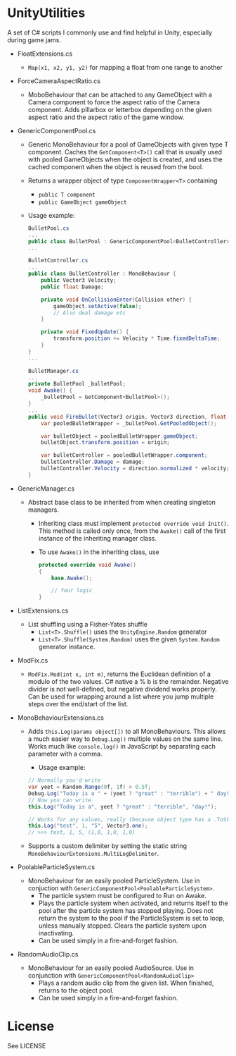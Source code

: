 # UnityUtilities

A set of C# scripts I commonly use and find helpful in Unity, especially during game jams.

-   FloatExtensions.cs

    -   `Map(x1, x2, y1, y2)` for mapping a float from one range to another

-   ForceCameraAspectRatio.cs

    -   MoboBehaviour that can be attached to any GameObject with a Camera component to force the aspect ratio of the Camera component. Adds pillarbox or letterbox depending on the given aspect ratio and the aspect ratio of the game window.

-   GenericComponentPool.cs

    -   Generic MonoBehaviour for a pool of GameObjects with given type T component. Caches the `GetComponent<T>()` call that is usually used with pooled GameObjects when the object is created, and uses the cached component when the object is reused from the bool.
    -   Returns a wrapper object of type `ComponentWrapper<T>` containing
        -   `public T component`
        -   `public GameObject gameObject`
    -   Usage example:

        ```csharp
        BulletPool.cs
        ...
        public class BulletPool : GenericComponentPool<BulletController> {}
        ...

        BulletController.cs
        ...
        public class BulletController : MonoBehaviour {
            public Vector3 Velocity;
            public float Damage;

            private void OnCollisionEnter(Collision other) {
                gameObject.setActive(false);
                // Also deal damage etc
            }

            private void FixedUpdate() {
                transform.position += Velocity * Time.fixedDeltaTime;
            }
        }
        ...

        BulletManager.cs
        ...
        private BulletPool _bulletPool;
        void Awake() {
            _bulletPool = GetComponent<BulletPool>();
        }
        ...
        public void FireBullet(Vector3 origin, Vector3 direction, float velocity, float damage) {
            var pooledBulletWrapper = _bulletPool.GetPooledObject();

            var bulletObject = pooledBulletWrapper.gameObject;
            bulletObject.transform.position = origin;

            var bulletController = pooledBulletWrapper.component;
            bulletController.Damage = damage;
            bulletController.Velocity = direction.normalized * velocity;
        }
        ```

-   GenericManager.cs

    -   Abstract base class to be inherited from when creating singleton managers.

        -   Inheriting class must implement `protected override void Init()`. This method is called only once, from the `Awake()` call of the first instance of the inheriting manager class.
        -   To use `Awake()` in the inheriting class, use

            ```csharp
            protected override void Awake()
            {
                base.Awake();

                // Your logic
            }
            ```

*   ListExtensions.cs

    -   List shuffling using a Fisher-Yates shuffle
        -   `List<T>.Shuffle()` uses the `UnityEngine.Random` generator
        -   `List<T>.Shuffle(System.Random)` uses the given `System.Random` generator instance.

*   ModFix.cs

    -   `ModFix.Mod(int x, int m)`, returns the Euclidean definition of a modulo of the two values. C# native a % b is the remainder. Negative divider is not well-defined, but negative dividend works properly. Can be used for wrapping around a list where you jump multiple steps over the end/start of the list.

*   MonoBehaviourExtensions.cs

    -   Adds `this.Log(params object[])` to all MonoBehaviours. This allows a much easier way to `Debug.Log()` multiple values on the same line. Works much like `console.log()` in JavaScript by separating each parameter with a comma.

        -   Usage example:

        ```csharp
        // Normally you'd write
        var yeet = Random.Range(0f, 1f) > 0.5f;
        Debug.Log("Today is a " + (yeet ? "great" : "terrible") + " day!");
        // Now you can write
        this.Log("Today is a", yeet ? "great" : "terrible", "day!");

        // Works for any values, really (because object type has a .ToString())
        this.Log("test", 1, "5", Vector3.one);
        // >>> test, 1, 5, (1,0, 1,0, 1,0)
        ```

    -   Supports a custom delimiter by setting the static string `MonoBehaviourExtensions.MultiLogDelimiter`.

*   PoolableParticleSystem.cs

    -   MonoBehaviour for an easily pooled ParticleSystem. Use in conjuction with `GenericComponentPool<PoolableParticleSystem>`.
        -   The particle system must be configured to Run on Awake.
        -   Plays the particle system when activated, and returns itself to the pool after the particle system has stopped playing. Does not return the system to the pool if the ParticleSystem is set to loop, unless manually stopped. Clears the particle system upon inactivating.
        -   Can be used simply in a fire-and-forget fashion.

*   RandomAudioClip.cs

    -   MonoBehaviour for an easily pooled AudioSource. Use in conjunction with `GenericComponentPool<RandomAudioClip>`
        -   Plays a random audio clip from the given list. When finished, returns to the object pool.
        -   Can be used simply in a fire-and-forget fashion.

# License

See LICENSE
